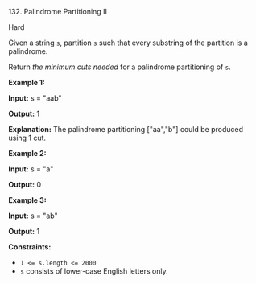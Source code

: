 132\. Palindrome Partitioning II

Hard

Given a string `s`, partition `s` such that every substring of the partition is a palindrome.

Return _the minimum cuts needed_ for a palindrome partitioning of `s`.

**Example 1:**

**Input:** s = "aab"

**Output:** 1

**Explanation:** The palindrome partitioning ["aa","b"] could be produced using 1 cut. 

**Example 2:**

**Input:** s = "a"

**Output:** 0 

**Example 3:**

**Input:** s = "ab"

**Output:** 1 

**Constraints:**

*   `1 <= s.length <= 2000`
*   `s` consists of lower-case English letters only.